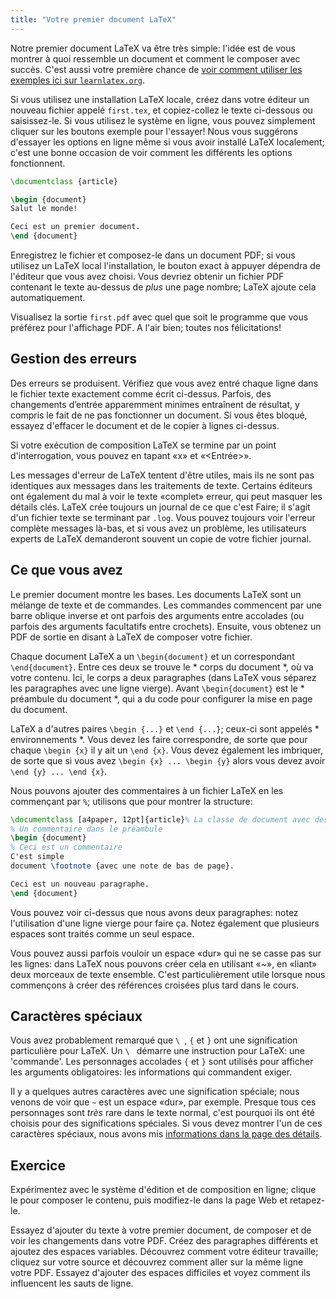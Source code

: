 ```yaml
---
title: "Votre premier document LaTeX"
---
```


Notre premier document LaTeX va être très simple: l'idée est de vous montrer
à quoi ressemble un document et comment le composer avec succès. C'est aussi votre
première chance de [voir comment utiliser les exemples ici sur `learnlatex.org`](help).

Si vous utilisez une installation LaTeX locale, créez dans votre éditeur un nouveau fichier
appelé `first.tex`, et copiez-collez le texte ci-dessous ou saisissez-le.
Si vous utilisez le système en ligne, vous pouvez simplement cliquer sur les boutons
exemple pour l'essayer! Nous vous suggérons d'essayer les options en ligne même si vous
avoir installé LaTeX localement; c'est une bonne occasion de voir comment les différents
les options fonctionnent.
```latex
\documentclass {article}

\begin {document}
Salut le monde!

Ceci est un premier document.
\end {document}
```

Enregistrez le fichier et composez-le dans un document PDF; si vous utilisez un LaTeX local
l'installation, le bouton exact à appuyer dépendra de l'éditeur que vous avez
choisi. Vous devriez obtenir un fichier PDF contenant le texte au-dessus de _plus_ une page
nombre; LaTeX ajoute cela automatiquement.

Visualisez la sortie `first.pdf` avec
quel que soit le programme que vous préférez pour l'affichage PDF.
A l'air bien; toutes nos félicitations!

## Gestion des erreurs

Des erreurs se produisent.
Vérifiez que vous avez entré chaque ligne dans le fichier texte exactement comme écrit ci-dessus.
Parfois, des changements d’entrée apparemment minimes entraînent de
résultat, y compris le fait de ne pas fonctionner un document.
Si vous êtes bloqué, essayez d'effacer le document et de le copier à
lignes ci-dessus.

Si votre exécution de composition LaTeX se termine par un point d'interrogation, vous pouvez
en tapant «x» et «<Entrée>».

Les messages d'erreur de LaTeX tentent d'être utiles, mais ils ne sont pas identiques aux messages
dans les traitements de texte. Certains éditeurs ont également du mal à voir le texte «complet»
erreur, qui peut masquer les détails clés. LaTeX crée toujours un journal de ce que c'est
Faire; il s'agit d'un fichier texte se terminant par `.log`. Vous pouvez toujours voir l'erreur complète
messages là-bas, et si vous avez un problème, les utilisateurs experts de LaTeX demanderont souvent un
copie de votre fichier journal.

## Ce que vous avez

Le premier document montre les bases.
Les documents LaTeX sont un mélange de texte et de commandes.
Les commandes commencent par une barre oblique inverse
et ont parfois des arguments entre accolades
(ou parfois des arguments facultatifs entre crochets).
Ensuite, vous obtenez un PDF de sortie en disant à LaTeX de composer votre fichier.

Chaque document LaTeX a un `\begin{document}` et un correspondant
`\end{document}`.
Entre ces deux se trouve le * corps du document *, où va votre contenu.
Ici, le corps a deux paragraphes (dans LaTeX vous séparez les paragraphes
avec une ligne vierge).
Avant `\begin{document}` est le * préambule du document *,
qui a du code pour configurer la mise en page du document.

LaTeX a d'autres paires `\begin {...}` et `\end {...}`; ceux-ci sont
appelés * environnements *.
Vous devez les faire correspondre, de sorte que pour chaque `\begin {x}` il y ait un `\end {x}`.
Vous devez également les imbriquer, de sorte que si vous avez
`\begin {x} ... \begin {y}` alors vous devez avoir
`\end {y} ... \end {x}`.

Nous pouvons ajouter des commentaires à un fichier LaTeX en les commençant par `%`; utilisons
que pour montrer la structure:
```latex
\documentclass [a4paper, 12pt]{article}% La classe de document avec des options
% Un commentaire dans le préambule
\begin {document}
% Ceci est un commentaire
C'est simple
document \footnote {avec une note de bas de page}.

Ceci est un nouveau paragraphe.
\end {document}
```

Vous pouvez voir ci-dessus que nous avons deux paragraphes: notez l'utilisation d'une ligne vierge
pour faire ça. Notez également que plusieurs espaces sont traités comme un seul espace.

Vous pouvez aussi parfois vouloir un espace «dur» qui ne se casse pas sur les lignes: dans
LaTeX nous pouvons créer cela en utilisant «~», en «liant» deux morceaux de texte ensemble. C'est
particulièrement utile lorsque nous commençons à créer des références croisées plus tard dans le cours.

## Caractères spéciaux

Vous avez probablement remarqué que `\ `, `{` et `}` ont une signification particulière pour LaTeX.
Un `\ ` démarre une instruction pour LaTeX: une 'commande'. Les personnages accolades
 `{` et `}` sont utilisés pour afficher les arguments obligatoires: les informations qui commandent
 exiger.

Il y a quelques autres caractères avec une signification spéciale; nous venons de voir que `~`
est un espace «dur», par exemple. Presque tous ces personnages sont _très_
rare dans le texte normal, c'est pourquoi ils ont été choisis pour des significations spéciales.
Si vous devez montrer l'un de ces caractères spéciaux, nous avons mis
[informations dans la page des détails](more-03).

## Exercice

Expérimentez avec le système d'édition et de composition en ligne; clique le
pour composer le contenu, puis modifiez-le dans la page Web et retapez-le.

Essayez d'ajouter du texte à votre premier document, de composer et de voir les changements dans
votre PDF. Créez des paragraphes différents et ajoutez des espaces variables. Découvrez comment
votre éditeur travaille; cliquez sur votre source et découvrez comment aller sur la même ligne
votre PDF. Essayez d'ajouter des espaces difficiles et voyez comment ils influencent les sauts de ligne.
